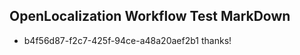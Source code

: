 ## OpenLocalization Workflow Test MarkDown
* b4f56d87-f2c7-425f-94ce-a48a20aef2b1 
thanks!<!--HONumber=Dec16_HO1-->